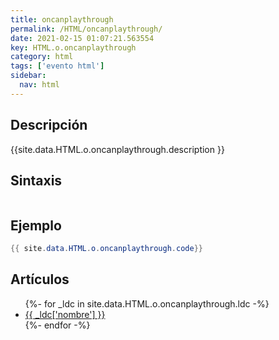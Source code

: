 ```yaml
---
title: oncanplaythrough
permalink: /HTML/oncanplaythrough/
date: 2021-02-15 01:07:21.563554
key: HTML.o.oncanplaythrough
category: html
tags: ['evento html']
sidebar: 
  nav: html
---
```


## Descripción
{{site.data.HTML.o.oncanplaythrough.description }}

## Sintaxis
~~~html
~~~

## Ejemplo
~~~java
{{ site.data.HTML.o.oncanplaythrough.code}}
~~~

## Artículos
<ul>
{%- for _ldc in site.data.HTML.o.oncanplaythrough.ldc -%}
   <li>
       <a href="{{_ldc['url'] }}">{{ _ldc['nombre'] }}</a>
   </li>
{%- endfor -%}
</ul>
